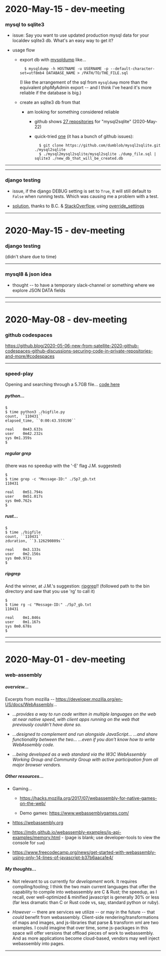 2020-May-15 - dev-meeting
=========================

### mysql to sqlite3

- issue: Say you want to use updated production mysql data for your localdev sqlite3 db. What's an easy way to get it?

- usage flow

    - export db with [mysqldump](https://dev.mysql.com/doc/refman/5.7/en/mysqldump.html) like...

            $ mysqldump -h HOSTNAME -u USERNAME -p --default-character-set=utf8mb4 DATABASE_NAME > /PATH/TO/THE_FILE.sql

        (I like the arrangement of the sql from `mysqldump` more than the equivalent phpMyAdmin export -- and I think I've heard it's more reliable if the database is big.)

    - create an sqlite3 db from that

        - am looking for something considered reliable

            - github shows [27 repositories](https://github.com/search?q=mysql2sqlite) for "mysql2sqlite" (2020-May-22)

            - quick-tried [one](https://github.com/dumblob/mysql2sqlite) (it has a bunch of github issues):

                    $ git clone https://github.com/dumblob/mysql2sqlite.git ./mysql2sqlite
                    $ ./mysql2mysql2sqlite/mysql2sqlite ./dump_file.sql | sqlite3 ./new_db_that_will_be_created.db

---
---


### django testing

- issue, if the django DEBUG setting is set to `True`, it will still default to `False` when running tests. Which was causing me a problem with a test.

- [solution](https://github.com/Brown-University-Library/disa_dj_project/blob/b98e7c112718f72562a497736777605ac982b221/disa_app/tests.py#L32-L47), thanks to B.C. & [StackOverflow](https://stackoverflow.com/a/13596201), using [override_settings](https://github.com/Brown-University-Library/disa_dj_project/blob/b98e7c112718f72562a497736777605ac982b221/disa_app/tests.py#L8)

---


2020-May-15 - dev-meeting
=========================

### django testing

(didn't share due to time)

---

### mysql8 & json idea

- thought -- to have a temporary slack-channel or something where we explore JSON DATA fields

---

---


2020-May-08 - dev-meeting
=========================

### github codespaces

<https://github.blog/2020-05-06-new-from-satellite-2020-github-codespaces-github-discussions-securing-code-in-private-repositories-and-more/#codespaces>

---


### speed-play

Opening and searching through a 5.7GB file... [code here](https://gist.github.com/birkin/e2ec21681627e3c5b65a7faf10889742)

##### python...

    $
    $ time python3 ./bigfile.py
    count, ``110431``
    elapsed_time, ``0:00:43.559190``

    real    0m43.633s
    user    0m42.232s
    sys 0m1.359s
    $

##### regular grep

(there was no speedup with the '-E' flag J.M. suggested)

    $
    $ time grep -c "Message-ID:" ./5p7_gb.txt
    110431

    real    0m51.794s
    user    0m51.017s
    sys 0m0.762s
    $

##### rust...

    $
    $ time ./bigfile
    count, ``110431``
    zduration, ``3.126290809s``

    real    0m3.133s
    user    0m2.156s
    sys 0m0.972s
    $

##### ripgrep

And the winner, at J.M.'s suggestion: [ripgrep](https://github.com/BurntSushi/ripgrep)!! (followed path to the bin directory and saw that you use 'rg' to call it)

    $
    $ time rg -c "Message-ID:" ./5p7_gb.txt
    110431

    real    0m1.846s
    user    0m1.167s
    sys 0m0.678s
    $

---

---


2020-May-01 - dev-meeting
=========================

### web-assembly

##### overview...

Excerpts from mozilla -- <https://developer.mozilla.org/en-US/docs/WebAssembly>...

- _...provides a way to run code written in multiple languages on the web at near native speed, with client apps running on the web that previously couldn’t have done so._

- _...designed to complement and run alongside JavaScript... ...and share functionality between the two... ...even if you don't know how to write WebAssembly code._

- _...being developed as a web standard via the W3C WebAssembly Working Group and Community Group with active participation from all major browser vendors._

##### Other resources...

- Gaming...

    - <https://hacks.mozilla.org/2017/07/webassembly-for-native-games-on-the-web/>

    - Demo games: <https://www.webassemblygames.com/>

- <https://webassembly.org>

- <https://mdn.github.io/webassembly-examples/js-api-examples/memory.html> - (page is blank; use developer-tools to view the console for `sum`)

- <https://www.freecodecamp.org/news/get-started-with-webassembly-using-only-14-lines-of-javascript-b37b6aaca1e4/>

##### My thoughts...

- Not relevant to us currently for _development_ work. It requires compiling/tooling; I think the two main current languages that offer the capability to compile into webassembly are C & Rust; the speedup, as I recall, over well-optimized & minified javascript is generally 30% or less (far less dramatic than C or Rust code vs, say, standard python or ruby).

- _However_ -- there are services we utilize -- or may in the future -- that _could_ benefit from webassembly. Client-side rendering/transformations of maps and images, and js-libraries that parse & transform xml are two examples. I could imagine that over time, some js-packages in this space will offer versions that offload pieces of work to webassembly. And as more applications become cloud-based, vendors may well inject webassembly into pages.

---
